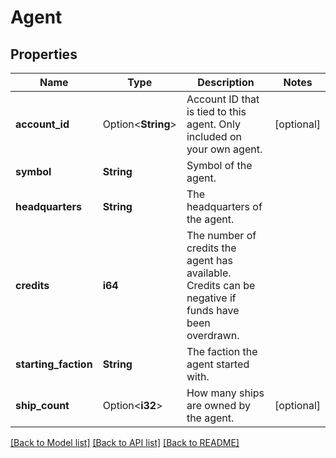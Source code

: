 # Agent

## Properties

Name | Type | Description | Notes
------------ | ------------- | ------------- | -------------
**account_id** | Option<**String**> | Account ID that is tied to this agent. Only included on your own agent. | [optional]
**symbol** | **String** | Symbol of the agent. | 
**headquarters** | **String** | The headquarters of the agent. | 
**credits** | **i64** | The number of credits the agent has available. Credits can be negative if funds have been overdrawn. | 
**starting_faction** | **String** | The faction the agent started with. | 
**ship_count** | Option<**i32**> | How many ships are owned by the agent. | [optional]

[[Back to Model list]](../README.md#documentation-for-models) [[Back to API list]](../README.md#documentation-for-api-endpoints) [[Back to README]](../README.md)


